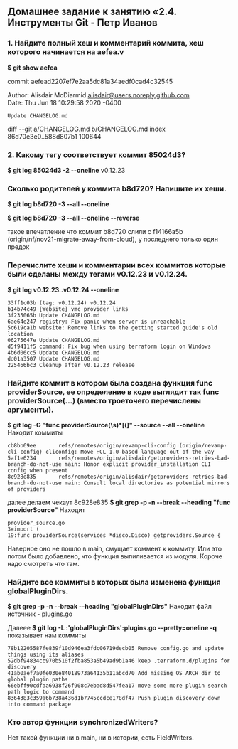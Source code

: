 <h2>Домашнее задание к занятию «2.4. Инструменты Git - Петр Иванов</h2>

<h3>1. Найдите полный хеш и комментарий коммита, хеш которого начинается на aefea.v</h3>
<b>$ git show aefea</b>  

commit aefead2207ef7e2aa5dc81a34aedf0cad4c32545  

Author: Alisdair McDiarmid <alisdair@users.noreply.github.com><br>
Date:   Thu Jun 18 10:29:58 2020 -0400  

    Update CHANGELOG.md  

diff --git a/CHANGELOG.md b/CHANGELOG.md
index 86d70e3e0..588d807b1 100644

<h3>2. Какому тегу соответствует коммит 85024d3?</h3>
<b>$ git log 85024d3 -2 --oneline</b>  
v0.12.23

<h3>Сколько родителей у коммита b8d720? Напишите их хеши.</h3>  
<b>$ git log b8d720 -3 --all --oneline</b>  

<b>$ git log b8d720 -3 --all --oneline --reverse</b>  

такое впечатление что коммит b8d720 слили с f14166a5b (origin/nf/nov21-migrate-away-from-cloud), у последнего только один предок 
  


<h3>Перечислите хеши и комментарии всех коммитов которые были сделаны между тегами v0.12.23 и v0.12.24.</h3>
<b>$ git log v0.12.23..v0.12.24 --oneline</b>  

	33ff1c03b (tag: v0.12.24) v0.12.24
	b14b74c49 [Website] vmc provider links
	3f235065b Update CHANGELOG.md
	6ae64e247 registry: Fix panic when server is unreachable
	5c619ca1b website: Remove links to the getting started guide's old location
	06275647e Update CHANGELOG.md
	d5f9411f5 command: Fix bug when using terraform login on Windows
	4b6d06cc5 Update CHANGELOG.md
	dd01a3507 Update CHANGELOG.md
	225466bc3 Cleanup after v0.12.23 release


<h3>Найдите коммит в котором была создана функция func providerSource, ее определение в коде выглядит так func providerSource(...) (вместо троеточего перечислены аргументы).</h3>
<b>$ git log -G "func providerSource(\s)*[(]" --source --all --oneline</b>
Находит коммиты  

	cb8bb69ee       refs/remotes/origin/revamp-cli-config (origin/revamp-cli-config) cliconfig: Move HCL 1.0-based language out of the way
	5af1e6234       refs/remotes/origin/alisdair/getproviders-retries-bad-branch-do-not-use main: Honor explicit provider_installation CLI config when present
	8c928e835       refs/remotes/origin/alisdair/getproviders-retries-bad-branch-do-not-use main: Consult local directories as potential mirrors of providers
  
далее делаем чекаут 8c928e835
<b>$ git grep -p -n --break --heading "func providerSource"</b>
Находит
 
	provider_source.go
	3=import (
	19:func providerSource(services *disco.Disco) getproviders.Source {
  
Наверное оно не пошло в main, смущает коммент к коммиту. Или это потом было добавлено, что функция выпиливается из модуля. Короче надо смотреть что там. 

<h3>Найдите все коммиты в которых была изменена функция globalPluginDirs.</h3>
<b>$ git grep -p -n --break --heading "globalPluginDirs"</b> 
Находит файл источник - plugins.go

Далеее
<b>$ git log -L :'globalPluginDirs':plugins.go --pretty=oneline -q</b>
показывает нам коммиты

	78b12205587fe839f10d946ea3fdc06719decb05 Remove config.go and update things using its aliases
	52dbf94834cb970b510f2fba853a5b49ad9b1a46 keep .terraform.d/plugins for discovery
	41ab0aef7a0fe030e84018973a64135b11abcd70 Add missing OS_ARCH dir to global plugin paths
	66ebff90cdfaa6938f26f908c7ebad8d547fea17 move some more plugin search path logic to command
	8364383c359a6b738a436d1b7745ccdce178df47 Push plugin discovery down into command package
   
<h3>Кто автор функции synchronizedWriters?</h3>
Нет такой функции ни в main, ни в истории, есть FieldWriters. 

